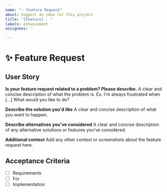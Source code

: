 ```yaml
---
name: "✨ Feature Request"
about: Suggest an idea for this project
title: "[Feature] - "
labels: enhancement
assignees: ''

---
```


# ✨ Feature Request

## User Story
**Is your feature request related to a problem? Please describe.**
A clear and concise description of what the problem is. Ex. I'm always frustrated when [...]
What would you like to do?

**Describe the solution you'd like**
A clear and concise description of what you want to happen.

**Describe alternatives you've considered**
A clear and concise description of any alternative solutions or features you've considered.

**Additional context**
Add any other context or screenshots about the feature request here.

## Acceptance Criteria

- [ ] Requirements 
- [ ] For
- [ ] Implementation
